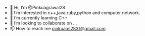 - 🙂 Hi, I’m @Pinkuagrawal28
- 👀 I’m interested in c++,java,ruby,python and computer network.
- 🌱 I’m currently learning C++
- 💞️ I’m looking to collaborate on ...
- 📫 How to reach me pinkuans2831@gmail.com

<!---
Pinkuagrawal28/Pinkuagrawal28 is a ✨ special ✨ repository because its `README.md` (this file) appears on your GitHub profile.
You can click the Preview link to take a look at your changes.
--->
